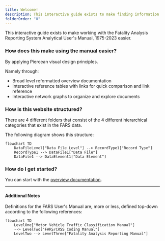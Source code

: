 ```yaml
---
title: Welcome!
description: This interactive guide exists to make finding information in the FARS Analytical User's Manual easier.
folderOrder: "0"
---
```


This interactive guide exists to make working with the Fatality Analysis Reporting System Analytical User's Manual, 1975-2023 easier. 
### How does this make using the manual easier?

By applying Piercean visual design principles. 

Namely through:
- Broad level reformatted overview documentation
- Interactive reference tables with links for quick comparison and link reference
- Interactive network graphs to organize and explore documents

### How is this website structured?

There are 4 different folders that consist of the 4 different hierarchical categories that exist in the FARS data.

The following diagram shows this structure:

```mermaid
flowchart TD
    DataFileLevel["Data File Level"] --> RecordType1["Record Type"]
    RecordType1 --> DataFile1["Data File"]
    DataFile1 --> DataElement1["Data Element"]
```



### How do I get started?

You can start with the [overview documentation](overview-doc.md).

---
#### Additional Notes

Definitions for the FARS User's Manual are, more or less, defined top-down according to the following references:

```mermaid
flowchart TD
    LevelOne["Motor Vehicle Traffic Classification Manual"]
    --> LevelTwo["FARS/CRSS Coding Manual"]
    LevelTwo --> LevelThree["Fatality Analysis Reporting Manual"]
```


